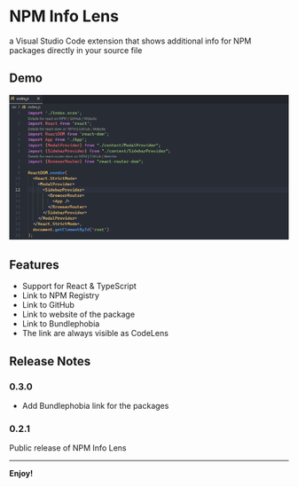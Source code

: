 # NPM Info Lens

a Visual Studio Code extension that shows additional info for NPM packages directly in your source file

## Demo

![NPM Info Lens Demo](screenshots/npminfolens.gif)

## Features

- Support for React & TypeScript
- Link to NPM Registry
- Link to GitHub
- Link to website of the package
- Link  to Bundlephobia
- The link are always visible as CodeLens

## Release Notes

### 0.3.0

- Add Bundlephobia link for the packages

### 0.2.1

Public release of NPM Info Lens

---

**Enjoy!**

